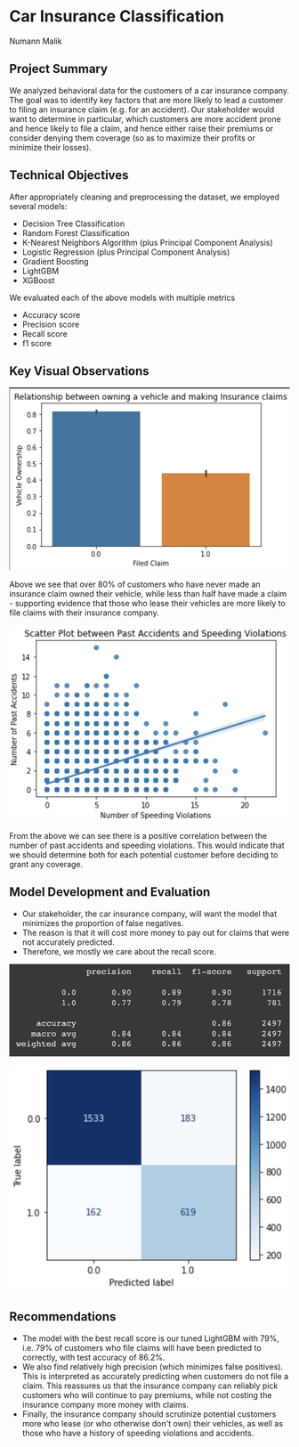 # Car Insurance Classification

Numann Malik

## Project Summary

We analyzed behavioral data for the customers of a car insurance company. The goal was to identify key factors that are more likely to lead a customer to filing an insurance claim (e.g. for an accident). Our stakeholder would want to determine in particular, which customers are more accident prone and hence likely to file a claim, and hence either raise their premiums or consider denying them coverage (so as to maximize their profits or minimize their losses).

## Technical Objectives
After appropriately cleaning and preprocessing the dataset, we employed several models:
- Decision Tree Classification
- Random Forest Classification
- K-Nearest Neighbors Algorithm (plus Principal Component Analysis)
- Logistic Regression (plus Principal Component Analysis)
- Gradient Boosting
- LightGBM
- XGBoost

We evaluated each of the above models with multiple metrics
- Accuracy score
- Precision score
- Recall score
- f1 score

## Key Visual Observations

![VO](VO.png)

Above we see that over 80% of customers who have never made an insurance claim owned their vehicle, while less than half have made a claim - supporting evidence that those who lease their vehicles are more likely to file claims with their insurance company.

![SP](SP.png)

From the above we can see there is a positive correlation between the number of past accidents and speeding violations. This would indicate that we should determine both for each potential customer before deciding to grant any coverage.

## Model Development and Evaluation

- Our stakeholder, the car insurance company, will want the model that minimizes the proportion of false negatives.
- The reason is that it will cost more money to pay out for claims that were not accurately predicted.
- Therefore, we mostly we care about the recall score.

![CR](CR.png)

![CM](CM.png)

## Recommendations
- The model with the best recall score is our tuned LightGBM with 79%, i.e. 79% of customers who file claims will have been predicted to correctly, with test accuracy of 86.2%.
- We also find relatively high precision (which minimizes false positives). This is interpreted as accurately predicting when customers do not file a claim. This reassures us that the insurance company can reliably pick customers who will continue to pay premiums, while not costing the insurance company more money with claims.
- Finally, the insurance company should scrutinize potential customers more who lease (or who otherwise don't own) their vehicles, as well as those who have a history of speeding violations and accidents.
